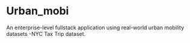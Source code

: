 # Urban_mobi
An enterprise-level fullstack application using real-world urban mobility datasets -NYC Tax Trip dataset.
